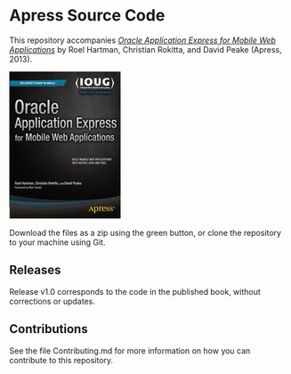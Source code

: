# Apress Source Code

This repository accompanies [*Oracle Application Express for Mobile Web Applications*](http://www.apress.com/9781430249474) by Roel Hartman, Christian Rokitta, and David Peake (Apress, 2013).

![Cover image](9781430249474.jpg)

Download the files as a zip using the green button, or clone the repository to your machine using Git.

## Releases

Release v1.0 corresponds to the code in the published book, without corrections or updates.

## Contributions

See the file Contributing.md for more information on how you can contribute to this repository.
